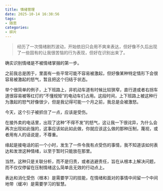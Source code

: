 ```yaml
---
title: 情绪管理
date: 2025-10-14 16:38:56
tags:
- 随思
categories:
- 碎片
---
```


>经历了一次情绪剧烈波动，开始依旧只会用不爽来表达，但好像不久后出现了一些固有的让我很苦恼的行为表现，但好在识别出来了。

确实识别情绪是不被情绪掌捆的第一步。

之前我总是困于，里面有一些平常可能不容易被激起，但好像某种特定情形下会很容易被激起的怒气，暂且把这个归结于状态。

举个很简单的例子，上下班路上，非机动车道有时候比较狭窄，直行道或者右拐车道很容易被等红灯的“不懂规矩”的电动车们占用。这段时间，上下班路上被这种行为激起的怒气好像很少，但是我记得可能一个月之前，我总是会被激怒。

今天，这个引子被抓住了一点，应该是受伤。

在接外卖的电话里，出现了这种“不得不发”的怒气，这让我一下很诧异，为什么会再次出现如此强的，这事应该如此如此做，你就应该这么做的那种压制，蔑视，或者用有人的话说是，不尊重。

缘起是接电话的前一个小时，发生了一件令我有点受伤的事情，我不知道该如何表达和发泄这种情绪，以至于暂时只能放在那里。

当然，这种只是关联分析，而不是归责，或者逃避责任，旨在从根本上解决问题，而不仅仅停留在压制情绪这么简单且无效的行动点上。

表达和消化受伤（根本）是需要学习的技能，在情绪和面对的事情中间留一个中间地带（缓冲）是需要学习的智慧。
